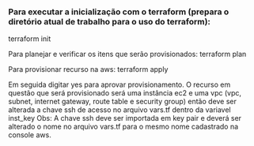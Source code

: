 ### Para executar a inicialização com o terraform (prepara o diretório atual de trabalho para o uso do terraform):
terraform init

Para planejar e verificar os itens que serão provisionados: terraform plan

Para provisionar recurso na aws: terraform apply

Em seguida digitar yes para aprovar provisionamento. O recurso em questão que será provisionado será uma instância ec2 e uma vpc (vpc, subnet, internet gateway, route table e security group) então deve ser alterada a chave ssh de acesso no arquivo vars.tf dentro da variavel inst_key Obs: A chave ssh deve ser importada em key pair e deverá ser alterado o nome no arquivo vars.tf para o mesmo nome cadastrado na console aws.
